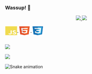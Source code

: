 ### Wassup! 👋
<div align="center">
  <a href="https://github.com/uliimzz">
  <img height="180em" src="https://github-readme-stats.vercel.app/api?username=uliimzz&show_icons=true&theme=github_dark&include_all_commits=true&count_private=true"/>
  <img height="180em" src="https://github-readme-stats.vercel.app/api/top-langs/?username=uliimzz&layout=compact&langs_count=7&theme=github_dark"/>
</div>
<div style="display: inline_block"><br>
  <img align="center" alt="Rafa-Js" height="30" width="40" src="https://raw.githubusercontent.com/devicons/devicon/master/icons/javascript/javascript-plain.svg">
<img align="center" alt="Rafa-HTML" height="30" width="40" src="https://raw.githubusercontent.com/devicons/devicon/master/icons/html5/html5-original.svg">
  <img align="center" alt="Rafa-CSS" height="30" width="40" src="https://raw.githubusercontent.com/devicons/devicon/master/icons/css3/css3-original.svg">
  </div> 
  
   ##
 
<div> 
  
  <a href="https://instagram.com/lucascom1c" target="_blank"><img src="https://img.shields.io/badge/-Instagram-%23E4405F?style=for-the-badge&logo=instagram&logoColor=white">
 
  <a href="https://www.linkedin.com/in/lucas-liim" target="_blank"><img src="https://img.shields.io/badge/-LinkedIn-%230077B5?style=for-the-badge&logo=linkedin&logoColor=white" target="_blank"></a> 
 
  ![Snake animation](https://github.com/uliimzz/rafaballerini/blob/output/github-contribution-grid-snake.svg)
 
</div>
